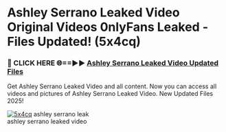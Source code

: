 # Ashley Serrano Leaked Video Original Videos 0nlyFans Leaked - Files Updated! (5x4cq)

<h3>🔴 CLICK HERE 🌐==►► <a href="https://best4dudes.click/HH4t6V" rel="nofollow">Ashley Serrano Leaked Video Updated Files</a></h3>

Get Ashley Serrano Leaked Video and all content. Now you can access all videos and pictures of Ashley Serrano Leaked Video. New Updated Files 2025!

[![5x4cq](https://github.com/user-attachments/assets/8c521d6e-e6e3-4a75-9320-d58ab9d79d5b)](https://best4dudes.click/HH4t6V)
ashley serrano leak<br>
ashley serrano leaked video